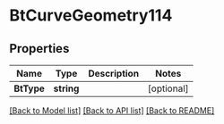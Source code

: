 # BtCurveGeometry114

## Properties

Name | Type | Description | Notes
------------ | ------------- | ------------- | -------------
**BtType** | **string** |  | [optional] 

[[Back to Model list]](../README.md#documentation-for-models) [[Back to API list]](../README.md#documentation-for-api-endpoints) [[Back to README]](../README.md)


